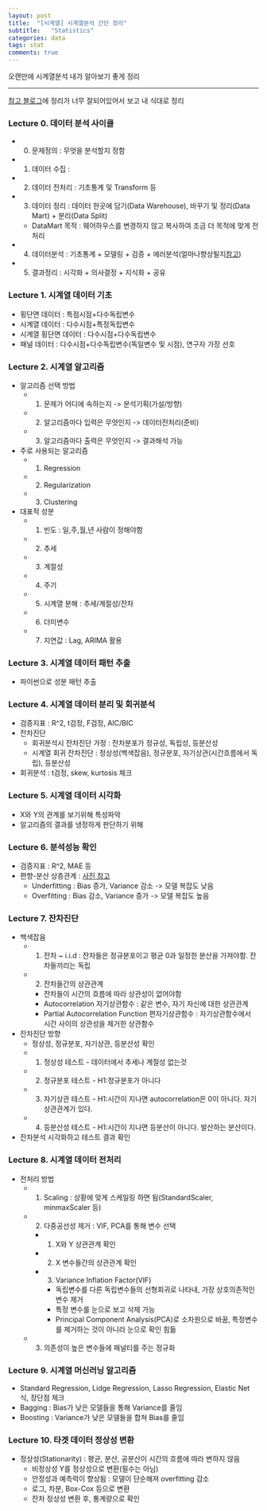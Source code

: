 ```yaml
---
layout: post
title:  "[시계열] 시계열분석 간단 정리"
subtitle:   "Statistics"
categories: data
tags: stat
comments: true
---
```


오랜만에 시계열분석 내가 알아보기 좋게 정리

---

[참고 블로그](https://5ohyun.tistory.com/65)에 정리가 너무 잘되어있어서 보고 내 식대로 정리
  
### Lecture 0. 데이터 분석 사이클
- 0. 문제정의 : 무엇을 분석할지 정함
- 1. 데이터 수집 :
- 2. 데이터 전처리 : 기초통계 및 Transform 등
- 3. 데이터 정리 : 데이터 한곳에 담기(Data Warehouse), 바꾸기 및 정리(Data Mart) + 분리(Data Split)
    - DataMart 목적 : 웨어하우스를 변경하지 않고 복사하여 조금 더 목적에 맞게 전처리
- 4. 데이터분석 : 기초통계 + 모델링 + 검증 + 에러분석(얼마나향상될지[참고](http://taewan.kim/tutorial_manual/ml_yearning/030.basic_error_analysis/14/))
- 5. 결과정리 : 시각화 + 의사결정 + 지식화 + 공유
  
### Lecture 1. 시계열 데이터 기초
- 횡단면 데이터 : 특점시점+다수독립변수
- 시계열 데이터 : 다수시점+특정독립변수
- 시계열 횡단면 데이터 : 다수시점+다수독립변수
- 패널 데이터 : 다수시점+다수독립변수(독일변수 및 시점), 연구자 가장 선호
  
### Lecture 2. 시계열 알고리즘
- 알고리즘 선택 방법
    - 1) 문제가 어디에 속하는지 -> 분석기획(가설/방향)
    - 2) 알고리즘마다 입력은 무엇인지 -> 데이터전처리(준비)
    - 3) 알고리즘마다 출력은 무엇인지 -> 결과해석 가능
- 주로 사용되는 알고리즘
    - 1) Regression
    - 2) Regularization
    - 3) Clustering
- 대표적 성분
    - 1) 빈도 : 일,주,월,년 사람이 정해야함
    - 2) 추세
    - 3) 계절성
    - 4) 주기
    - 5) 시계열 분해 : 추세/계절성/잔차
    - 6) 더미변수
    - 7) 지연값 : Lag, ARIMA 활용
  
### Lecture 3. 시계열 데이터 패턴 추출
- 파이썬으로 성분 패턴 추출
  
### Lecture 4. 시계열 데이터 분리 및 회귀분석
- 검증지표 : R^2, t검정, F검정, AIC/BIC
- 잔차진단
    - 회귀분석시 잔차진단 가정 : 잔차분포가 정규성, 독립성, 등분산성
    - 시계열 회귀 잔차진단 : 정상성(백색잡음), 정규분포, 자기상관(시간흐름에서 독립), 등분산성
- 회귀분석 : t검정, skew, kurtosis 체크
  
### Lecture 5. 시계열 데이터 시각화
- X와 Y의 관계를 보기위해 특성파악
- 알고리즘의 결과를 냉정하게 판단하기 위해
  
### Lecture 6. 분석성능 확인
- 검증지표 : R^2, MAE 등
- 편향-분산 상층관계 : [사진 참고](https://bkshin.tistory.com/entry/%EB%A8%B8%EC%8B%A0%EB%9F%AC%EB%8B%9D-12-%ED%8E%B8%ED%96%A5Bias%EC%99%80-%EB%B6%84%EC%82%B0Variance-Trade-off)
    - Underfitting : Bias 증가, Variance 감소 -> 모델 복잡도 낮음
    - Overfitting : Bias 감소, Variance 증가 -> 모델 복잡도 높음
  
### Lecture 7. 잔차진단
- 백색잡음
    - 1) 잔차 ~ i.i.d : 잔차들은 정규분포이고 평균 0과 일정한 분산을 가져야함. 잔차들끼리는 독립
    - 2) 잔차들간의 상관관계
        - 잔차들이 시간의 흐름에 따라 상관성이 없어야함
        - Autocorrelation 자기상관함수 : 같은 변수, 자기 자신에 대한 상관관계
        - Partial Autocorrelation Function 편자기상관함수 : 자기상관함수에서 시간 사이의 상관성을 제거한 상관함수
- 잔차진단 방향
    - 정상성, 정규분포, 자기상관, 등분산성 확인
    - 1) 정상성 테스트 - 데이터에서 추세나 계절성 없는것
    - 2) 정규분포 테스트 - H1:정규분포가 아니다
    - 3) 자기상관 테스트 - H1:시간이 지나면 autocorrelation은 0이 아니다. 자기상관관계가 있다.
    - 4) 등분산성 테스트 - H1:시간이 지나면 등분산이 아니다. 발산하는 분산이다.
- 잔차분석 시각화하고 테스트 결과 확인
  
### Lecture 8. 시계열 데이터 전처리
- 전처리 방법
    - 1. Scaling : 상황에 맞게 스케일링 하면 됨(StandardScaler, minmaxScaler 등)
    - 2. 다중공선성 제거 : VIF, PCA를 통해 변수 선택
        - 1) X와 Y 상관관계 확인
        - 2) X 변수들간의 상관관계 확인
        - 3) Variance Inflation Factor(VIF)
            - 독립변수를 다른 독립변수들의 선형회귀로 나타내, 가장 상호의존적인 변수 제거
            - 특정 변수를 눈으로 보고 삭제 가능
            - Principal Component Analysis(PCA)로 소차원으로 바꿈, 특정변수를 제거하는 것이 아니라 눈으로 확인 힘듦
    - 3. 의존성이 높은 변수들에 패널티를 주는 정규화
  
### Lecture 9. 시계열 머신러닝 알고리즘 
- Standard Regression, Lidge Regression, Lasso Regression, Elastic Net 식, 장단점 체크
- Bagging : Bias가 낮은 모델들을 통해 Variance를 줄임
- Boosting : Variance가 낮은 모델들을 합쳐 Bias를 줄임
  
### Lecture 10. 타겟 데이터 정상성 변환
- 정상성(Stationarity) : 평균, 분산, 공분산이 시간의 흐름에 따라 변하지 않음
    - 비정상성 Y를 정상성으로 변환(필수는 아님)
    - 안정성과 예측력이 향상됨 : 모델이 단순해져 overfitting 감소
    - 로그, 차분, Box-Cox 등으로 변환
    - 잔차 정상성 변환 후, 통계량으로 확인